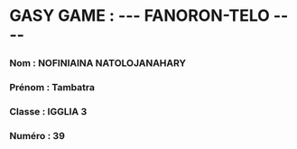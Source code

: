 # GASY GAME : --- FANORON-TELO ----

### Nom : NOFINIAINA NATOLOJANAHARY

### Prénom : Tambatra

### Classe : IGGLIA 3

### Numéro : 39
